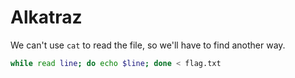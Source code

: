 # Alkatraz
We can't use `cat` to read the file, so we'll have to find another way.

```sh
while read line; do echo $line; done < flag.txt
```